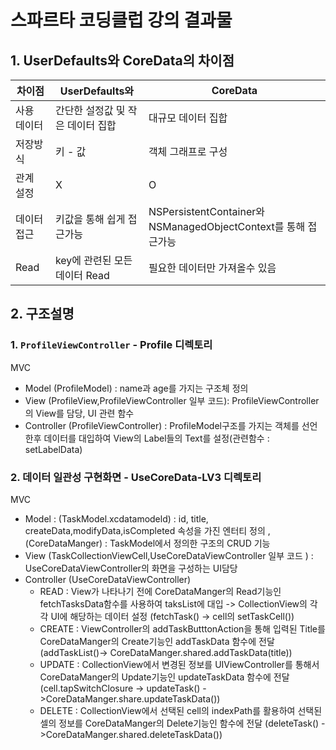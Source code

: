 # 스파르타 코딩클럽 강의  결과물
## 1. UserDefaults와 CoreData의 차이점
|차이점|UserDefaults와|CoreData|
|------|---|---|
|사용 데이터|간단한 설정값 및 작은 데이터 집합|대규모 데이터 집합|
|저장방식|키 - 값| 객체 그래프로 구성|
|관계 설정|X|O|
|데이터 접근|키값을 통해 쉽게 접근가능|NSPersistentContainer와 NSManagedObjectContext를 통해 접근가능|
|Read|key에 관련된 모든 데이터 Read|필요한 데이터만 가져올수 있음|
## 2. 구조설명
### 1. `ProfileViewController` - Profile 디렉토리
MVC
- Model (ProfileModel) : name과 age를 가지는 구조체 정의
- View (ProfileView,ProfileViewController 일부 코드): ProfileViewController의 View를 담당, UI 관련 함수
- Controller (ProfileViewController) : ProfileModel구조를 가지는 객체를 선언한후 데이터를 대입하여 View의 Label들의 Text를 설정(관련함수 : setLabelData)
### 2. 데이터 일관성 구현화면 - UseCoreData-LV3 디렉토리
MVC
- Model : (TaskModel.xcdatamodeld) : id, title, createData,modifyData,isCompleted 속성을 가진 엔터티 정의 ,(CoreDataManger) : TaskModel에서 정의한 구조의 CRUD 기능
- View (TaskCollectionViewCell,UseCoreDataViewController 일부 코드 ) : UseCoreDataViewController의 화면을 구성하는 UI담당
- Controller (UseCoreDataViewController)
  - READ : View가 나타나기 전에 CoreDataManger의 Read기능인 fetchTasksData함수를 사용하여 taksList에 대입 -> CollectionView의 각각 UI에 해당하는 데이터 설정 (fetchTask() -> cell의 setTaskCell())
  - CREATE : ViewController의 addTaskButttonAction을 통해 입력된 Title를 CoreDataManger의 Create기능인 addTaskData 함수에 전달 (addTaskList()-> CoreDataManger.shared.addTaskData(title))
  - UPDATE : CollectionView에서 변경된 정보를 UIViewController를 통해서 CoreDataManger의 Update기능인 updateTaskData 함수에 전달 (cell.tapSwitchClosure -> updateTask() ->CoreDataManger.share.updateTaskData())
  - DELETE : CollectionView에서 선택된 cell의 indexPath를 활용하여 선택된 셀의 정보를 CoreDataManger의 Delete기능인 함수에 전달 (deleteTask() ->CoreDataManger.shared.deleteTaskData())
